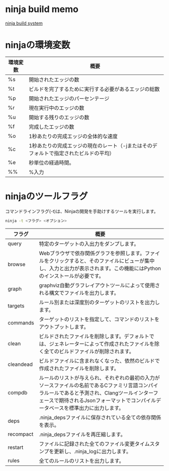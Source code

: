 # ninja build memo

[ninja build system](https://ninja-build.org/manual.html)

# ninjaの環境変数

| 環境変数 | 概要 |
| --- | --- |
| %s | 開始されたエッジの数 |
| %t | ビルドを完了するために実行する必要があるエッジの総数 |
| %p | 開始されたエッジのパーセンテージ |
| %r | 現在実行中のエッジの数 |
| %u | 開始する残りのエッジの数 |
| %f | 完成したエッジの数 |
| %o | 1秒あたりの完成エッジの全体的な速度 |
| %c | 1秒あたりの完成エッジの現在のレート（-jまたはそのデフォルトで指定されたビルドの平均） |
| %e | 秒単位の経過時間。 |
| %% | %入力 |

# ninjaのツールフラグ
コマンドラインフラグ(-t)は、Ninjaの開発を手助けするツールを実行します。

```bash
ninja -t <フラグ> <オプション>
```

| フラグ | 概要 |
| --- | --- |
| query | 特定のターゲットの入出力をダンプします。 |
| browse | Webブラウザで依存関係グラフを参照します。ファイルをクリックすると、そのファイルにビューが集中し、入力と出力が表示されます。この機能にはPythonのインストールが必要です。 |
| graph | graphviz自動グラフレイアウトツールによって使用される構文でファイルを出力します。 |
| targets | ルール別または深度別のターゲットのリストを出力します。 |
| commands | ターゲットのリストを指定して、コマンドのリストをアウトプットします。 |
| clean | ビルドされたファイルを削除します。デフォルトでは、ジェネレーターによって作成されたファイルを除く全てのビルドファイルが削除されます。 |
| cleandead | ビルドファイルに含まれなくなった、依然のビルドで作成されたファイルを削除します。 |
| compdb | ルールのリストが与えられ、それぞれの最初の入力がソースファイルの名前であるCファミリ言語コンパイラルールであると予測され、Clangツールインターフェースで期待されるJsonフォーマットでコンパイルデータベースを標準出力に出力します。 |
| deps | .ninja_depsファイルに保存されている全ての依存関係を表示。 |
| recompact | .ninja_depsファイルを再圧縮します。 |
| restart | ファイルに記録された全てのファイル変更タイムスタンプを更新し、.ninja_logに出力します。 |
| rules | 全てのルールのリストを出力します。 |

